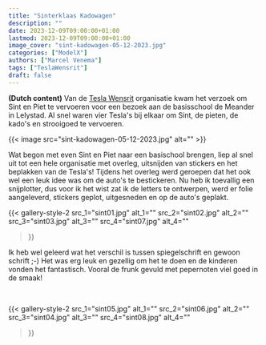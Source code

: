 ```yaml
---
title: "Sinterklaas Kadowagen"
description: ""
date: 2023-12-09T09:00:00+01:00
lastmod: 2023-12-09T09:00:00+01:00
image_cover: "sint-kadowagen-05-12-2023.jpg"
categories: ["ModelX"]
authors: ["Marcel Venema"] 
tags: ["TeslaWensrit"]
draft: false
---
```


**(Dutch content)** Van de [Tesla Wensrit](https://teslawensrit.nl) organisatie kwam het verzoek om Sint en Piet te vervoeren voor een bezoek aan de basisschool de Meander in Lelystad. Al snel waren vier Tesla's bij elkaar om Sint, de pieten, de kado's en strooigoed te vervoeren.

<!--more-->

{{< image src="sint-kadowagen-05-12-2023.jpg" alt="" >}}

Wat begon met even Sint en Piet naar een basischool brengen, liep al snel uit tot een hele organisatie met overleg, uitsnijden van stickers en het beplakken van de Tesla's! Tijdens het overleg werd geroepen dat het ook wel een leuk idee was om de auto's te bestickeren. Nu heb ik toevallig een snijplotter, dus voor ik het wist zat ik de letters te ontwerpen, werd er folie aangeleverd, stickers geplot, uitgesneden en op de auto's geplakt.

{{< gallery-style-2
  src_1="sint01.jpg" alt_1=""
  src_2="sint02.jpg" alt_2=""
  src_3="sint03.jpg" alt_3=""
  src_4="sint07.jpg" alt_4=""
>}}
&nbsp; 

Ik heb wel geleerd wat het verschil is tussen spiegelschrift en gewoon schrift ;-) Het was erg leuk en gezellig om het te doen en de kinderen vonden het fantastisch. Vooral de frunk gevuld met pepernoten viel goed in de smaak!

&nbsp; 

{{< gallery-style-2
  src_1="sint05.jpg" alt_1=""
  src_2="sint06.jpg" alt_2=""
  src_3="sint04.jpg" alt_3=""
  src_4="sint08.jpg" alt_4=""
>}}

&nbsp; 
